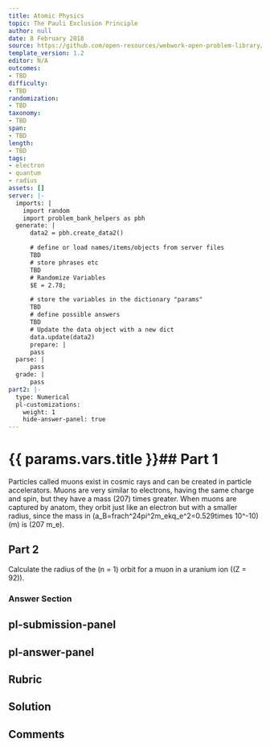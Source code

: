 ```yaml
---
title: Atomic Physics
topic: The Pauli Exclusion Principle
author: null
date: 8 February 2018
source: https://github.com/open-resources/webwork-open-problem-library/tree/master/Contrib/BrockPhysics/College_Physics_Urone/30.Atomic_Physics/30-09.The_Pauli_Exclusion_Principle/NU_U17_30_09_016.pg
template_version: 1.2
editor: N/A
outcomes:
- TBD
difficulty:
- TBD
randomization:
- TBD
taxonomy:
- TBD
span:
- TBD
length:
- TBD
tags:
- electron
- quantum
- radius
assets: []
server: |-
  imports: |
    import random
    import problem_bank_helpers as pbh
  generate: |
      data2 = pbh.create_data2()

      # define or load names/items/objects from server files
      TBD
      # store phrases etc
      TBD
      # Randomize Variables
      $E = 2.78;

      # store the variables in the dictionary "params"
      TBD
      # define possible answers
      TBD
      # Update the data object with a new dict
      data.update(data2)
      prepare: |
      pass
  parse: |
      pass
  grade: |
      pass
part2: |-
  type: Numerical
  pl-customizations:
    weight: 1
    hide-answer-panel: true
---
```


# {{ params.vars.title }}## Part 1 
Particles called muons exist in cosmic rays and can be created in particle accelerators. Muons are very similar to electrons, having the same charge and spin, but they have a mass (207) times greater. When muons are captured by anatom, they orbit just like an electron but with a smaller radius, since the mass in (a_B=frach^24pi^2m_ekq_e^2=0.529times 10^-10) (m) is (207 m_e). 
## Part 2 
Calculate the radius of the (n = 1) orbit for a muon in a uranium ion ((Z = 92)). 


### Answer Section 


## pl-submission-panel 


## pl-answer-panel 


## Rubric 


## Solution 


## Comments 


